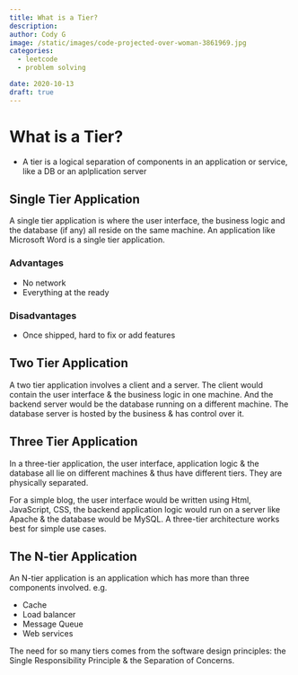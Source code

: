 ```yaml
---
title: What is a Tier?
description:
author: Cody G
image: /static/images/code-projected-over-woman-3861969.jpg
categories:
  - leetcode
  - problem solving

date: 2020-10-13
draft: true
---
```


# What is a Tier?

- A tier is a logical separation of components in an application or service, like a DB or an aplplication server

## Single Tier Application

A single tier application is where the user interface, the business logic and the database (if any) all reside on the same machine. An application like Microsoft Word is a single tier application.

### Advantages

- No network
- Everything at the ready

### Disadvantages

- Once shipped, hard to fix or add features

## Two Tier Application

A two tier application involves a client and a server. The client would contain the user interface & the business logic in one machine. And the backend server would be the database running on a different machine. The database server is hosted by the business & has control over it.

## Three Tier Application

In a three-tier application, the user interface, application logic & the database all lie on different machines & thus have different tiers. They are physically separated.

For a simple blog, the user interface would be written using Html, JavaScript, CSS, the backend application logic would run on a server like Apache & the database would be MySQL. A three-tier architecture works best for simple use cases.

## The N-tier Application

An N-tier application is an application which has more than three components involved.
e.g.

- Cache
- Load balancer
- Message Queue
- Web services

The need for so many tiers comes from the software design principles: the Single Responsibility Principle & the Separation of Concerns.
